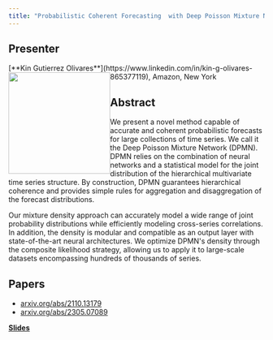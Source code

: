 ```yaml
---
title: "Probabilistic Coherent Forecasting  with Deep Poisson Mixture Networks (DPMN)"
---
```


## Presenter

<div class = "figure">
[**Kin Gutierrez Olivares**](https://www.linkedin.com/in/kin-g-olivares-865377119), Amazon, New York
<img src="/img/kin.png"  width=200px height=200px style="float:left">
</div>

## Abstract

We present a novel method capable of accurate and coherent probabilistic forecasts for large collections of time series. We call it the Deep Poisson Mixture Network (DPMN). DPMN relies on the combination of neural networks and a statistical model for the joint distribution of the hierarchical multivariate time series structure. By construction, DPMN guarantees hierarchical coherence and provides simple rules for aggregation and disaggregation of the forecast distributions.

Our mixture density approach can accurately model a wide range of joint probability distributions while efficiently modeling cross-series correlations. In addition, the density is modular and compatible as an output layer with state-of-the-art neural architectures. We optimize DPMN's density through the composite likelihood strategy, allowing us to apply it to large-scale datasets encompassing hundreds of thousands of series.

## Papers

 * [arxiv.org/abs/2110.13179](https://arxiv.org/abs/2110.13179)
 * [arxiv.org/abs/2305.07089](https://arxiv.org/abs/2305.07089)

[**Slides**](https://docs.google.com/presentation/d/1eMe3iwTMeeSVH8PCzUMDfYT8tJNpXLK8VG2K7Drinco/edit?usp=sharing)
